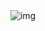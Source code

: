 <div align="center">
  <img src="https://giphy.com/gifs/space-pixel-art-planet-l3978y5HqiEtqupiM" alt="img" />
</div>
